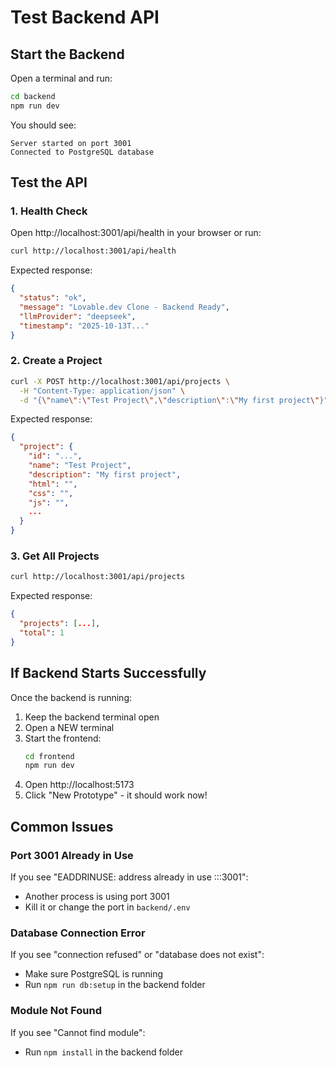 # Test Backend API

## Start the Backend

Open a terminal and run:

```bash
cd backend
npm run dev
```

You should see:
```
Server started on port 3001
Connected to PostgreSQL database
```

## Test the API

### 1. Health Check

Open http://localhost:3001/api/health in your browser or run:

```bash
curl http://localhost:3001/api/health
```

Expected response:
```json
{
  "status": "ok",
  "message": "Lovable.dev Clone - Backend Ready",
  "llmProvider": "deepseek",
  "timestamp": "2025-10-13T..."
}
```

### 2. Create a Project

```bash
curl -X POST http://localhost:3001/api/projects \
  -H "Content-Type: application/json" \
  -d "{\"name\":\"Test Project\",\"description\":\"My first project\"}"
```

Expected response:
```json
{
  "project": {
    "id": "...",
    "name": "Test Project",
    "description": "My first project",
    "html": "",
    "css": "",
    "js": "",
    ...
  }
}
```

### 3. Get All Projects

```bash
curl http://localhost:3001/api/projects
```

Expected response:
```json
{
  "projects": [...],
  "total": 1
}
```

## If Backend Starts Successfully

Once the backend is running:

1. Keep the backend terminal open
2. Open a NEW terminal
3. Start the frontend:
   ```bash
   cd frontend
   npm run dev
   ```
4. Open http://localhost:5173
5. Click "New Prototype" - it should work now!

## Common Issues

### Port 3001 Already in Use

If you see "EADDRINUSE: address already in use :::3001":
- Another process is using port 3001
- Kill it or change the port in `backend/.env`

### Database Connection Error

If you see "connection refused" or "database does not exist":
- Make sure PostgreSQL is running
- Run `npm run db:setup` in the backend folder

### Module Not Found

If you see "Cannot find module":
- Run `npm install` in the backend folder
